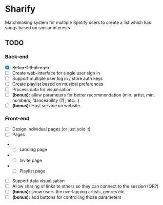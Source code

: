 # Sharify
Matchmaking system for multiple Spotify users to create a list which has songs based on similar interests

## TODO

### Back-end
- [x] ~~Setup Github repo~~
- [ ] Create web-interface for single user sign in
- [ ] Support multiple user log in / store auth keys
- [ ] Create playlist based on musical preferences
- [ ] Process data for visualisation
- [ ] **(bonus):** allow parameters for better recommendation (min. artist, min. numbers, ‘danceability (?)’, etc…) 
- [ ] **(bonus):** Host service on website
### Front-end
- [ ] Design individual pages (or just yolo it)
- [ ] Pages
- - [ ] Landing page
- - [ ] Invite page
- - [ ] Playlist page
- [ ] Support data visualisation
- [ ] Allow sharing of links to others so they can connect to the session (QR?)
- [ ] **(bonus):** show users the overlapping artists, genres etc
- [ ] **(bonus):** add buttons for controlling those parameters
